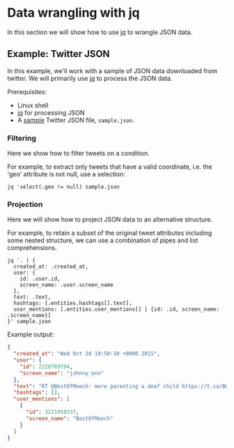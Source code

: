 # Data wrangling with jq

In this section we will show how to use [jq](https://stedolan.github.io/jq/) to wrangle JSON data.

## Example: Twitter JSON

In this example, we'll work with a sample of JSON data downloaded from twitter. We will primarily use [jq](https://stedolan.github.io/jq/) to process the JSON data.

Prerequisites:

* Linux shell
* [jq](https://stedolan.github.io/jq/) for processing JSON
* A [sample](https://dev.twitter.com/streaming/reference/get/statuses/sample) Twitter JSON file, `sample.json`.

### Filtering

Here we show how to filter tweets on a condition.

For example, to extract only tweets that have a valid coordinate, i.e. the 'geo' attribute is not null, use a selection:

```
jq 'select(.geo != null) sample.json
```

### Projection

Here we will show how to project JSON data to an alternative structure.

For example, to retain a subset of the original tweet attributes including some nested structure, we can use a combination of pipes and list comprehensions.

```
jq '. | {
  created_at: .created_at, 
  user: {
    id: .user.id, 
    screen_name: .user.screen_name
  }, 
  text: .text, 
  hashtags: [.entities.hashtags[].text], 
  user_mentions: [.entities.user_mentions[] | {id: .id, screen_name: .screen_name}]
}' sample.json
```

Example output:

```json
{
  "created_at": "Wed Oct 28 19:50:10 +0000 2015",
  "user": {
    "id": 2220769794,
    "screen_name": "johnny_enn"
  },
  "text": "RT @BestOfMeech: more parenting a deaf child https://t.co/Bm86aLwI5V",
  "hashtags": [],
  "user_mentions": [
    {
      "id": 3221958337,
      "screen_name": "BestOfMeech"
    }
  ]
}
```